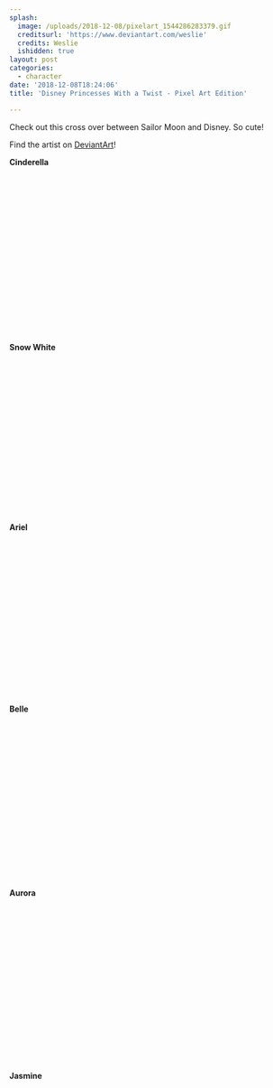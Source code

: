 ```yaml
---
splash:
  image: /uploads/2018-12-08/pixelart_1544286283379.gif
  creditsurl: 'https://www.deviantart.com/weslie'
  credits: Weslie
  ishidden: true
layout: post
categories:
  - character
date: '2018-12-08T18:24:06'
title: 'Disney Princesses With a Twist - Pixel Art Edition'

---
```

<p>Check out this cross over between Sailor Moon and Disney. So cute!</p><p>Find the artist on <a href="https://www.deviantart.com/weslie" target="_blank">DeviantArt</a>!</p><p><strong>Cinderella</strong></p><figure contenteditable="false"><img src="data:image/svg+xml;utf8,&lt;svg xmlns=&quot;http://www.w3.org/2000/svg&quot; xmlns:xlink=&quot;http://www.w3.org/1999/xlink&quot; width=&quot;89&quot; height=&quot;283&quot;&gt;&lt;/svg&gt;" width="89" height="283" data-src="/uploads/2018-12-08/pixelart_1544286486554.gif"></figure><p><strong>Snow White</strong></p><figure contenteditable="false"><img src="data:image/svg+xml;utf8,&lt;svg xmlns=&quot;http://www.w3.org/2000/svg&quot; xmlns:xlink=&quot;http://www.w3.org/1999/xlink&quot; width=&quot;89&quot; height=&quot;274&quot;&gt;&lt;/svg&gt;" width="89" height="274" data-src="/uploads/2018-12-08/pixelart_1544286512993.gif"></figure><p><strong>Ariel</strong></p><figure contenteditable="false"><img src="data:image/svg+xml;utf8,&lt;svg xmlns=&quot;http://www.w3.org/2000/svg&quot; xmlns:xlink=&quot;http://www.w3.org/1999/xlink&quot; width=&quot;107&quot; height=&quot;277&quot;&gt;&lt;/svg&gt;" width="107" height="277" data-src="/uploads/2018-12-08/pixelart_1544286534840.gif"></figure><p><strong>Belle</strong></p><figure contenteditable="false"><img src="data:image/svg+xml;utf8,&lt;svg xmlns=&quot;http://www.w3.org/2000/svg&quot; xmlns:xlink=&quot;http://www.w3.org/1999/xlink&quot; width=&quot;89&quot; height=&quot;281&quot;&gt;&lt;/svg&gt;" width="89" height="281" data-src="/uploads/2018-12-08/pixelart_1544286548985.gif"></figure><p><strong>Aurora</strong></p><figure contenteditable="false"><img src="data:image/svg+xml;utf8,&lt;svg xmlns=&quot;http://www.w3.org/2000/svg&quot; xmlns:xlink=&quot;http://www.w3.org/1999/xlink&quot; width=&quot;89&quot; height=&quot;279&quot;&gt;&lt;/svg&gt;" width="89" height="279" data-src="/uploads/2018-12-08/pixelart_1544286565765.gif"></figure><p><strong>Jasmine</strong></p><figure contenteditable="false"><img src="data:image/svg+xml;utf8,&lt;svg xmlns=&quot;http://www.w3.org/2000/svg&quot; xmlns:xlink=&quot;http://www.w3.org/1999/xlink&quot; width=&quot;108&quot; height=&quot;277&quot;&gt;&lt;/svg&gt;" width="108" height="277" data-src="/uploads/2018-12-08/pixelart_1544286590232.gif"></figure><p><strong><span class="ql-cursor">﻿</span></strong></p>
